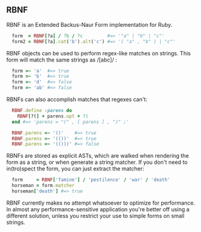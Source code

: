 RBNF
----
RBNF is an Extended Backus-Naur Form implementation for Ruby.
```ruby
  form  = RBNF[?a] / ?b / ?c         #=> '"a" | "b" | "c"'
  form2 = RBNF[?a].cat('b').alt('c') #=> '( "a" , "b" ) | "c"'
```
RBNF objects can be used to perform regex-like matches on strings. This form will match the same strings as /[abc]/ :
```ruby
  form =~ 'a'  #=> true
  form =~ 'b'  #=> true
  form =~ 'd'  #=> false
  form =~ 'ab' #=> false
```
RBNFs can also accomplish matches that regexes can't:

```ruby
  RBNF.define :parens do
    RBNF[?(] + parens.opt + ?)
  end #=> 'parens = "(" , [ parens ] , ")" ;'

  RBNF.parens =~ '()'    #=> true
  RBNF.parens =~ '(())'  #=> true
  RBNF.parens =~ '(()))' #=> false

```

RBNFs are stored as explicit ASTs, which are walked when rendering the form as a string, or when generate a string matcher. If you don't need to in(tro)spect the form, you can just extract the matcher:
```ruby
  form     = RBNF['famine'] / 'pestilence' / 'war' / 'death'
  horseman = form.matcher
  horseman['death'] #=> true
```
RBNF currently makes no attempt whatsoever to optimize for performance. In almost any performance-sensitive application you're better off using a different solution, unless you restrict your use to simple forms on small strings.

